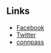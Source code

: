   ## Links
  * [Facebook](https://www.facebook.com/owaspfukuoka)
  * [Twitter](https://twitter.com/owaspfukuoka)
  * [connpass](http://owasp-kyushu.connpass.com/)